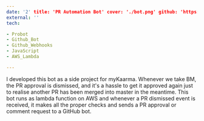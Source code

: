 ```yaml
---
date: '2' title: 'PR Automation Bot' cover: './bot.png' github: 'https://github.com/yath2307/PR-Automation-Bot'
external: ''
tech:

- Probot
- Github_Bot
- Github_Webhooks
- JavaScript
- AWS_Lambda

---
```


I developed this bot as a side project for myKaarma. Whenever we take BM, the PR approval is dismissed, and it's a
hassle to get it approved again just to realise another PR has been merged into master in the meantime. This bot runs as lambda function
on AWS and whenever a PR dismissed event is received, it makes all the proper checks and sends a PR approval or comment
request to a GitHub bot.
